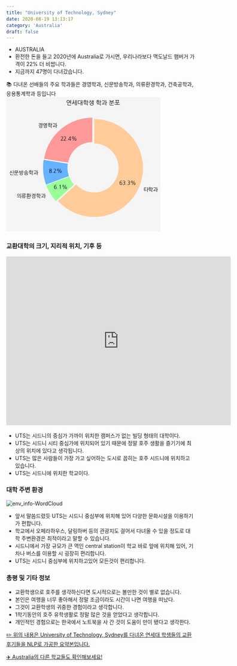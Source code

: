 ```yaml
---
title: "University of Technology, Sydney"
date: 2020-08-19 13:13:17
category: 'Australia'
draft: false
---
```



* AUSTRALIA
* 환전한 돈을 들고 2020년에 Australia로 가시면, 우리나라보다 맥도날드 햄버거 가격이 22% 더 비쌉니다.
* 지금까지 47명이 다녀갔습니다. 


📚 다녀온 선배들의 주요 학과들은 경영학과, 신문방송학과, 의류환경학과, 건축공학과, 응용통계학과 등입니다
![department-info](../plots/AU000016.png)
### 교환대학의 크기, 지리적 위치, 기후 등
<iframe
width="600"
height="450"
frameborder="0" style="border:0"
src="https://www.google.com/maps/embed/v1/place?key=AIzaSyC9e1AME-pVmWC4hBpFdu5S4dKzyepa3HQ&q=University+of+Technology,+Sydney&center=-33.8832376,151.20049419999995&zoom=14" allowfullscreen>
</iframe>

* UTS는 시드니의 중심가 가까이 위치한 캠퍼스가 없는 빌딩 형태의 대학이다.
* UTS는 시드니 시티 중심가에 위치되어 있기 때문에 정말 호주 생활을 즐기기에 최상의 위치에 있다고 생각됩니다.
* UTS는 많은 사람들이 가장 가고 싶어하는 도시로 꼽히는 호주 시드니에 위치하고 있습니다.
* UTS는 시드니에 위치한 학교이다.


### 대학 주변 환경

![env_info-WordCloud](../univ_wordclouds_okt/env_info/AU000016_env_info_okt.png)

* 앞서 말씀드렸듯 UTS는 시드니 중심부에 위치해 있어 다양한 문화시설을 이용하기가 편합니다.
* 학교에서 오페라하우스, 달링하버 등의 관광지도 걸어서 다녀올 수 있을 정도로 대학 주변환경은 최적이라고 말할 수 있습니다.
* 시드니에서 가장 규모가 큰 역인 central station이 학교 바로 앞에 위치해 있어, 기차나 버스를 이용할 시 굉장히 편리합니다.
* UTS는 시드니 중심부에 위치하고있어 모든것이 편리합니다.


### 총평 및 기타 정보 
* 교환학생으로 호주를 생각하신다면 도시적으로는 볼만한 것이 별로 없습니다.
* 본인은 여행을 너무 좋아해서 정말 조금이라도 시간이 나면 여행을 떠났다.
* 그것이 교환학생의 귀중한 경험이라고 생각합니다.
* 1학기동안의 호주 유학생활로 정말 많은 것을 얻었다고 생각합니다.
* 개인적인 경험으로는 한국에서 노트북을 사 간 것이 도움이 만이 됐다고 생각한다.


[✏️ 위의 내용은 University of Technology, Sydney를 다녀온 연세대 학생들의 교환 후기들을 NLP로 가공한 요약본입니다.](http://oia.yonsei.ac.kr/partner/expReport.asp?ucode=AU000016&bgbn=A)

[✈️ Australia의 다른 학교들도 확인해보세요!](https://yonsei-exchange.netlify.app/?category=Australia)
